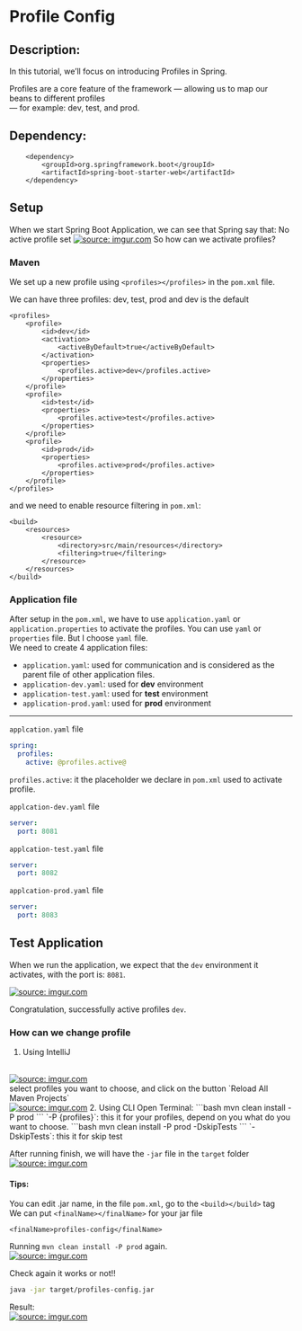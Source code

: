 # Profile Config
## Description:
In this tutorial, we’ll focus on introducing Profiles in Spring.

Profiles are a core feature of the framework — allowing us to map our beans to different profiles <br/>
— for example:  dev, test, and prod.

## Dependency:
```maven
    <dependency>
        <groupId>org.springframework.boot</groupId>
        <artifactId>spring-boot-starter-web</artifactId>
    </dependency>
```
## Setup
When we start Spring Boot Application, we can see that Spring say that: No active profile set
<a href="https://imgur.com/FC5pqxm"><img src="https://i.imgur.com/FC5pqxm.png" title="source: imgur.com" /></a>
So how can we activate profiles?

### Maven

We set up a new profile using `<profiles></profiles>` in the `pom.xml` file.

We can have three profiles: dev, test, prod and dev is the default

```maven
<profiles>
    <profile>
        <id>dev</id>
        <activation>
            <activeByDefault>true</activeByDefault>
        </activation>
        <properties>
            <profiles.active>dev</profiles.active>
        </properties>
    </profile>
    <profile>
        <id>test</id>
        <properties>
            <profiles.active>test</profiles.active>
        </properties>
    </profile>
    <profile>
        <id>prod</id>
        <properties>
            <profiles.active>prod</profiles.active>
        </properties>
    </profile>
</profiles>
```

and we need to enable resource filtering in `pom.xml`:
```maven
<build>
    <resources>
        <resource>
            <directory>src/main/resources</directory>
            <filtering>true</filtering>
        </resource>
    </resources>
</build>
```

### Application file

After setup in the `pom.xml`, we have to use `application.yaml` or `application.properties` to activate the profiles.
You can use `yaml` or `properties` file. But I choose `yaml` file.
<br>
We need to create 4 application files:
- `application.yaml`: used for communication and is considered as the parent file of other application files.
- `application-dev.yaml`: used for **dev** environment
- `application-test.yaml`: used for **test** environment
- `application-prod.yaml`: used for **prod** environment
---
`applcation.yaml` file

```yaml 
spring:
  profiles:
    active: @profiles.active@
```
`profiles.active`: it the placeholder we declare in `pom.xml` used to activate profile.

`applcation-dev.yaml` file
```yaml
server:
  port: 8081
```

`applcation-test.yaml` file
```yaml
server:
  port: 8082
```

`applcation-prod.yaml` file
```yaml
server:
  port: 8083
```

## Test Application

When we run the application, we expect that the `dev` environment it activates, with the port is: `8081`.

<a href="https://imgur.com/VzfpPA4"><img src="https://i.imgur.com/VzfpPA4.png" title="source: imgur.com" /></a>

Congratulation, successfully active profiles `dev`.

### How can we change profile
1. Using IntelliJ
<br>
<a href="https://imgur.com/lq4vK5c"><img src="https://i.imgur.com/lq4vK5c.png" title="source: imgur.com" /></a>
<br>
select profiles you want to choose, and click on the button `Reload All Maven Projects`
<br>
<a href="https://imgur.com/OuKqNlG"><img src="https://i.imgur.com/OuKqNlG.png" title="source: imgur.com" /></a>
2. Using CLI
Open Terminal:
```bash
mvn clean install -P prod
```
`-P {profiles}`: this it for your profiles, depend on you what do you want to choose.
```bash
mvn clean install -P prod -DskipTests
```
`-DskipTests`: this it for skip test

After running finish, we will have the `-jar` file in the `target` folder
<br>
<a href="https://imgur.com/xKjxNEP"><img src="https://i.imgur.com/xKjxNEP.png" title="source: imgur.com" /></a>

#### Tips:
You can edit .jar name, in the file `pom.xml`, go to the `<build></build>` tag
<br>
We can put `<finalName></finalName>` for your jar file 
```maven
<finalName>profiles-config</finalName>
```

Running `mvn clean install -P prod` again.
<br>
<a href="https://imgur.com/s8CEd7t"><img src="https://i.imgur.com/s8CEd7t.png" title="source: imgur.com" /></a>

Check again it works or not!!

```bash
java -jar target/profiles-config.jar
```
Result:
<br>
<a href="https://imgur.com/NeeuBly"><img src="https://i.imgur.com/NeeuBly.png" title="source: imgur.com" /></a>
